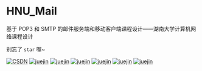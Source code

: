 # HNU_Mail
基于 POP3 和 SMTP 的邮件服务端和移动客户端课程设计——湖南大学计算机网络课程设计

别忘了 `star` 喔~

[![CSDN](https://img.shields.io/badge/CSDN-HNUJSY-red)](https://blog.csdn.net/HNUPCJ)  [![juejin](https://img.shields.io/badge/zhihu-%E7%9F%A5%E4%B9%8E-blue)](https://www.zhihu.com/people/16-73-75-27/posts)  [![juejin](https://img.shields.io/badge/cnblogs-%E5%8D%9A%E5%AE%A2%E5%9B%AD-red)](https://www.cnblogs.com/jishengyi/) [![juejin](https://img.shields.io/badge/oschina-%E5%BC%80%E6%BA%90%E4%B8%AD%E5%9B%BD-green)](https://my.oschina.net/u/5084287)  [![juejin](https://img.shields.io/badge/segmentfault-%E6%80%9D%E5%90%A6-green)](https://segmentfault.com/u/jishengyi)  [![juejin](https://img.shields.io/badge/juejin-%E6%8E%98%E9%87%91-blue)](https://juejin.cn/user/4363278239951927/posts)  [![juejin](https://img.shields.io/badge/jianshu-%E7%AE%80%E4%B9%A6-orange)](https://www.jianshu.com/u/bb29cb5a2ea5) 
